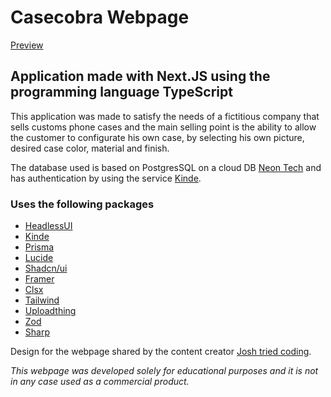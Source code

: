 # Casecobra Webpage

[Preview](https://casecobra-lrfb3sdxs-vazevedos-projects.vercel.app/)

## Application made with Next.JS using the programming language TypeScript

This application was made to satisfy the needs of a fictitious company that sells customs phone cases and the main selling point is the ability to allow the customer to configurate his own case, by selecting his own picture, desired case color, material and  finish.

The database used is based on PostgresSQL on a cloud DB [Neon Tech](https://neon.tech/) and has authentication by using the service [Kinde](https://kinde.com/).

### Uses the following packages

- [HeadlessUI](https://headlessui.com/)
- [Kinde](https://kinde.com/)
- [Prisma](https://www.prisma.io/)
- [Lucide](https://lucide.dev/)
- [Shadcn/ui](https://ui.shadcn.com/)
- [Framer](https://www.framer.com/motion/)
- [Clsx](https://www.npmjs.com/package/clsx)
- [Tailwind](https://tailwindcss.com/)
- [Uploadthing](https://uploadthing.com/)
- [Zod](https://zod.dev/)
- [Sharp](https://www.npmjs.com/package/sharp)

Design for the webpage shared by the content creator [Josh tried coding](https://twitter.com/joshtriedcoding).

*This webpage was developed solely for educational purposes and it is not in any case used as a commercial product.*
